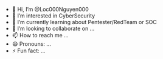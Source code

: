 - 👋 Hi, I’m @Loc000Nguyen000
- 👀 I’m interested in CyberSecurity
- 🌱 I’m currently learning about Pentester/RedTeam or SOC
- 💞️ I’m looking to collaborate on ...
- 📫 How to reach me ...
- 😄 Pronouns: ...
- ⚡ Fun fact: ...

<!---
Loc000Nguyen000/Loc000Nguyen000 is a ✨ special ✨ repository because its `README.md` (this file) appears on your GitHub profile.
You can click the Preview link to take a look at your changes.
--->
